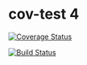 # cov-test 4

[![Coverage Status](https://coveralls.io/repos/github/anton-marchenko/cov-test/badge.svg)](https://coveralls.io/github/anton-marchenko/cov-test)

[![Build Status](https://travis-ci.com/anton-marchenko/cov-test.svg?branch=master)](https://travis-ci.com/anton-marchenko/cov-test)